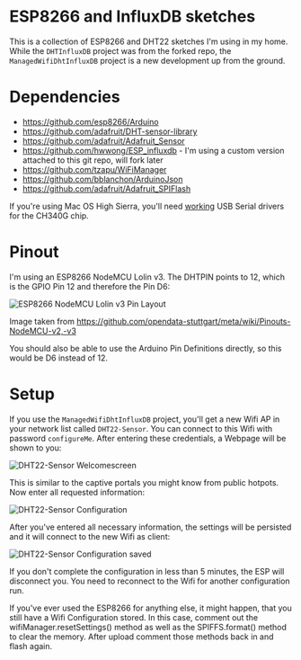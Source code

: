 # ESP8266 and InfluxDB sketches
This is a collection of ESP8266 and DHT22 sketches I'm using in my home. While the `DHTInfluxDB` project was from the forked repo, the `ManagedWifiDhtInfluxDB` project is a new development up from the ground.

# Dependencies
- https://github.com/esp8266/Arduino
- https://github.com/adafruit/DHT-sensor-library
- https://github.com/adafruit/Adafruit_Sensor
- https://github.com/hwwong/ESP_influxdb - I'm using a custom version attached to this git repo, will fork later
- https://github.com/tzapu/WiFiManager
- https://github.com/bblanchon/ArduinoJson
- https://github.com/adafruit/Adafruit_SPIFlash

If you're using Mac OS High Sierra, you'll need [working](https://www.reddit.com/r/arduino/comments/7cq68i/any_new_drivers_for_ch340g_on_mac_os_high_sierra/) USB Serial drivers for the CH340G chip.

# Pinout
I'm using an ESP8266 NodeMCU Lolin v3. The DHTPIN points to 12, which is the GPIO Pin 12 and therefore the Pin D6:

![ESP8266 NodeMCU Lolin v3 Pin Layout](./images/esp8266-nodemcu-dev-kit-v3-pins.jpg "ESP8266 NodeMCU Lolin v3 Pin Layout")

Image taken from https://github.com/opendata-stuttgart/meta/wiki/Pinouts-NodeMCU-v2,-v3

You should also be able to use the Arduino Pin Definitions directly, so this would be D6 instead of 12.

# Setup
If you use the `ManagedWifiDhtInfluxDB` project, you'll get a new Wifi AP in your network list called `DHT22-Sensor`. You can connect to this Wifi with password `configureMe`. After entering these credentials, a Webpage will be shown to you:

![DHT22-Sensor Welcomescreen](./images/DHT22-Sensor-Welcome.png "DHT22-Sensor Welcomescreen")

This is similar to the captive portals you might know from public hotpots. Now enter all requested information:

![DHT22-Sensor Configuration](./images/DHT22-Sensor-Configuration.png "DHT22-Sensor Configuration")

After you've entered all necessary information, the settings will be persisted and it will connect to the new Wifi as client:

![DHT22-Sensor Configuration saved](./images/DHT22-Sensor-Saved.png "DHT22-Sensor Configuration saved")

If you don't complete the configuration in less than 5 minutes, the ESP will disconnect you. You need to reconnect to the Wifi for another configuration run.

If you've ever used the ESP8266 for anything else, it might happen, that you still have a Wifi Configuration stored. In this case, comment out the wifiManager.resetSettings() method as well as the SPIFFS.format() method to clear the memory. After upload comment those methods back in and flash again.